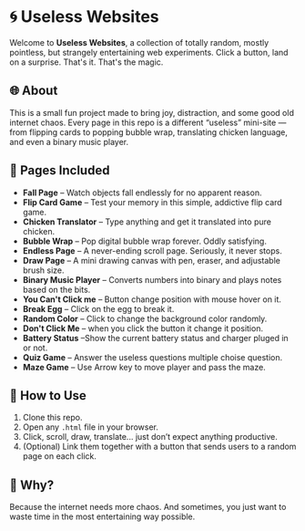 # 🌀 Useless Websites

Welcome to **Useless Websites**, a collection of totally random, mostly pointless, but strangely entertaining web experiments.
Click a button, land on a surprise. That's it. That's the magic.

## 🌐 About

This is a small fun project made to bring joy, distraction, and some good old internet chaos. Every page in this repo is a different “useless” mini-site — from flipping cards to popping bubble wrap, translating chicken language, and even a binary music player.

## 📄 Pages Included

* **Fall Page** – Watch objects fall endlessly for no apparent reason.
* **Flip Card Game** – Test your memory in this simple, addictive flip card game.
* **Chicken Translator** – Type anything and get it translated into pure chicken.
* **Bubble Wrap** – Pop digital bubble wrap forever. Oddly satisfying.
* **Endless Page** – A never-ending scroll page. Seriously, it never stops.
* **Draw Page** – A mini drawing canvas with pen, eraser, and adjustable brush size.
* **Binary Music Player** – Converts numbers into binary and plays notes based on the bits.
* **You Can't Click me** – Button change position with mouse hover on it.
* **Break Egg** – Click on the egg to break it.
* **Random Color** – Click to change the background color randomly.
* **Don't Click Me** – when you click the button it change it position.
* **Battery Status** –Show the current battery status and charger pluged in or not.
* **Quiz Game** – Answer the useless questions multiple choise question.
* **Maze Game** – Use Arrow key to move player and pass the maze.


## 🚀 How to Use

1. Clone this repo.
2. Open any `.html` file in your browser.
3. Click, scroll, draw, translate... just don’t expect anything productive.
4. (Optional) Link them together with a button that sends users to a random page on each click.

## 🧠 Why?

Because the internet needs more chaos. And sometimes, you just want to waste time in the most entertaining way possible.
